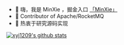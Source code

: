 - 👋 嗨，我是 MinXie ，掘金入口 [「MinXie」](https://juejin.cn/user/377887729924872/posts?sort=popular)
- 👀 Contributor of Apache/RocketMQ
- 🌱 热衷于研究源码实现

<!---
xyj1209/xyj1209 is a ✨ special ✨ repository because its `README.md` (this file) appears on your GitHub profile.
You can click the Preview link to take a look at your changes.
--->

[![xyj1209's github stats](https://github-readme-stats.vercel.app/api?username=xyj1209)](https://github.com/anuraghazra/github-readme-stats)
